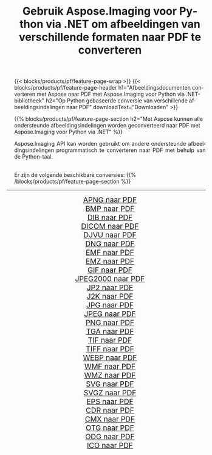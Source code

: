 ﻿---
title: Gebruik Aspose.Imaging voor Python via .NET om afbeeldingen van verschillende formaten naar PDF te converteren 
weight: 3920
url: /nl/python-net/conversion/to/pdf/ 
lang: nl
langdirlevel: 2
locales: zh-hans,ja,it,ru,de,es,fr,nl,id,lt,pl,pt,vi,tr,ko,zh-hant,ar,hi,th,sv,cs,uk,he
description: U kunt Aspose.Imaging voor Python gebruiken via de .NET-bibliotheek om van verschillende formaten naar PDF te converteren
---

{{< blocks/products/pf/feature-page-wrap >}}
{{< blocks/products/pf/feature-page-header h1="Afbeeldingsdocumenten converteren met Aspose naar PDF met Aspose.Imaging voor Python via .NET-bibliotheek" h2="Op Python gebaseerde conversie van verschillende afbeeldingsindelingen naar PDF" downloadText="Downloaden" >}}


{{% blocks/products/pf/feature-page-section  h2="Met Aspose kunnen alle ondersteunde afbeeldingsindelingen worden geconverteerd naar PDF met Aspose.Imaging voor Python via .NET" %}}
<p align=justify>Aspose.Imaging API kan worden gebruikt om andere ondersteunde afbeeldingsindelingen programmatisch te converteren naar PDF met behulp van de Python-taal.</p>
<br/>
Er zijn de volgende beschikbare conversies:
{{% /blocks/products/pf/feature-page-section %}}
<div class="container-fluid productfamilypage bg-gray">
    <div class="convertypes bg-gray agp-content section">
        <div class="container">
		<hr style="margin-left:-20px;"/>
		<div class="row other-converters" style="gap: 10px;font-size: 19px;text-align:center;">
		    <div class='col-md-2 other-converter remove-lp remove-rp'><a href="/imaging/nl/python-net/conversion/apng-to-pdf/" style="padding:15px;">APNG naar PDF</a></div>
<div class='col-md-2 other-converter remove-lp remove-rp'><a href="/imaging/nl/python-net/conversion/bmp-to-pdf/" style="padding:15px;">BMP naar PDF</a></div>
<div class='col-md-2 other-converter remove-lp remove-rp'><a href="/imaging/nl/python-net/conversion/dib-to-pdf/" style="padding:15px;">DIB naar PDF</a></div>
<div class='col-md-2 other-converter remove-lp remove-rp'><a href="/imaging/nl/python-net/conversion/dicom-to-pdf/" style="padding:15px;">DICOM naar PDF</a></div>
<div class='col-md-2 other-converter remove-lp remove-rp'><a href="/imaging/nl/python-net/conversion/djvu-to-pdf/" style="padding:15px;">DJVU naar PDF</a></div>
<div class='col-md-2 other-converter remove-lp remove-rp'><a href="/imaging/nl/python-net/conversion/dng-to-pdf/" style="padding:15px;">DNG naar PDF</a></div>
<div class='col-md-2 other-converter remove-lp remove-rp'><a href="/imaging/nl/python-net/conversion/emf-to-pdf/" style="padding:15px;">EMF naar PDF</a></div>
<div class='col-md-2 other-converter remove-lp remove-rp'><a href="/imaging/nl/python-net/conversion/emz-to-pdf/" style="padding:15px;">EMZ naar PDF</a></div>
<div class='col-md-2 other-converter remove-lp remove-rp'><a href="/imaging/nl/python-net/conversion/gif-to-pdf/" style="padding:15px;">GIF naar PDF</a></div>
<div class='col-md-2 other-converter remove-lp remove-rp'><a href="/imaging/nl/python-net/conversion/jpeg2000-to-pdf/" style="padding:15px;">JPEG2000 naar PDF</a></div>
<div class='col-md-2 other-converter remove-lp remove-rp'><a href="/imaging/nl/python-net/conversion/jp2-to-pdf/" style="padding:15px;">JP2 naar PDF</a></div>
<div class='col-md-2 other-converter remove-lp remove-rp'><a href="/imaging/nl/python-net/conversion/j2k-to-pdf/" style="padding:15px;">J2K naar PDF</a></div>
<div class='col-md-2 other-converter remove-lp remove-rp'><a href="/imaging/nl/python-net/conversion/jpg-to-pdf/" style="padding:15px;">JPG naar PDF</a></div>
<div class='col-md-2 other-converter remove-lp remove-rp'><a href="/imaging/nl/python-net/conversion/jpeg-to-pdf/" style="padding:15px;">JPEG naar PDF</a></div>
<div class='col-md-2 other-converter remove-lp remove-rp'><a href="/imaging/nl/python-net/conversion/png-to-pdf/" style="padding:15px;">PNG naar PDF</a></div>
<div class='col-md-2 other-converter remove-lp remove-rp'><a href="/imaging/nl/python-net/conversion/tga-to-pdf/" style="padding:15px;">TGA naar PDF</a></div>
<div class='col-md-2 other-converter remove-lp remove-rp'><a href="/imaging/nl/python-net/conversion/tif-to-pdf/" style="padding:15px;">TIF naar PDF</a></div>
<div class='col-md-2 other-converter remove-lp remove-rp'><a href="/imaging/nl/python-net/conversion/tiff-to-pdf/" style="padding:15px;">TIFF naar PDF</a></div>
<div class='col-md-2 other-converter remove-lp remove-rp'><a href="/imaging/nl/python-net/conversion/webp-to-pdf/" style="padding:15px;">WEBP naar PDF</a></div>
<div class='col-md-2 other-converter remove-lp remove-rp'><a href="/imaging/nl/python-net/conversion/wmf-to-pdf/" style="padding:15px;">WMF naar PDF</a></div>
<div class='col-md-2 other-converter remove-lp remove-rp'><a href="/imaging/nl/python-net/conversion/wmz-to-pdf/" style="padding:15px;">WMZ naar PDF</a></div>
<div class='col-md-2 other-converter remove-lp remove-rp'><a href="/imaging/nl/python-net/conversion/svg-to-pdf/" style="padding:15px;">SVG naar PDF</a></div>
<div class='col-md-2 other-converter remove-lp remove-rp'><a href="/imaging/nl/python-net/conversion/svgz-to-pdf/" style="padding:15px;">SVGZ naar PDF</a></div>
<div class='col-md-2 other-converter remove-lp remove-rp'><a href="/imaging/nl/python-net/conversion/eps-to-pdf/" style="padding:15px;">EPS naar PDF</a></div>
<div class='col-md-2 other-converter remove-lp remove-rp'><a href="/imaging/nl/python-net/conversion/cdr-to-pdf/" style="padding:15px;">CDR naar PDF</a></div>
<div class='col-md-2 other-converter remove-lp remove-rp'><a href="/imaging/nl/python-net/conversion/cmx-to-pdf/" style="padding:15px;">CMX naar PDF</a></div>
<div class='col-md-2 other-converter remove-lp remove-rp'><a href="/imaging/nl/python-net/conversion/otg-to-pdf/" style="padding:15px;">OTG naar PDF</a></div>
<div class='col-md-2 other-converter remove-lp remove-rp'><a href="/imaging/nl/python-net/conversion/odg-to-pdf/" style="padding:15px;">ODG naar PDF</a></div>
<div class='col-md-2 other-converter remove-lp remove-rp'><a href="/imaging/nl/python-net/conversion/ico-to-pdf/" style="padding:15px;">ICO naar PDF</a></div>
                </div>
        </div>
    </div>
</div>
<br/>


